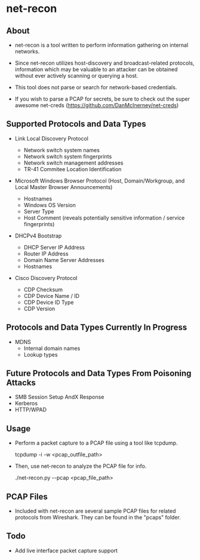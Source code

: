 # net-recon

## About

* net-recon is a tool written to perform information gathering on internal networks.
* Since net-recon utilizes host-discovery and broadcast-related protocols, information which may be valuable to an attacker
  can be obtained without ever actively scanning or querying a host.

* This tool does not parse or search for network-based credentials.
* If you wish to parse a PCAP for secrets, be sure to check out the super awesome net-creds (https://github.com/DanMcInerney/net-creds)

## Supported Protocols and Data Types

* Link Local Discovery Protocol
  - Network switch system names
  - Network switch system fingerprints
  - Network switch management addresses
  - TR-41 Commitee Location Identification

* Microsoft Windows Browser Protocol (Host, Domain/Workgroup, and Local Master Browser Announcements)
  - Hostnames
  - Windows OS Version
  - Server Type
  - Host Comment (reveals potentially sensitive information / service fingerprints)

* DHCPv4 Bootstrap
  - DHCP Server IP Address
  - Router IP Address
  - Domain Name Server Addresses
  - Hostnames    

* Cisco Discovery Protocol
  - CDP Checksum
  - CDP Device Name / ID
  - CDP Device ID Type
  - CDP Version

## Protocols and Data Types Currently In Progress

* MDNS
  - Internal domain names
  - Lookup types

## Future Protocols and Data Types From Poisoning Attacks

* SMB Session Setup AndX Response
* Kerberos
* HTTP/WPAD

## Usage

* Perform a packet capture to a PCAP file using a tool like tcpdump.

    tcpdump -i <iface> -w <pcap_outfile_path>

* Then, use net-recon to analyze the PCAP file for info.

    ./net-recon.py --pcap <pcap_file_path>

## PCAP Files

* Included with net-recon are several sample PCAP files for related protocols from Wireshark.
  They can be found in the "pcaps" folder.

## Todo

* Add live interface packet capture support

